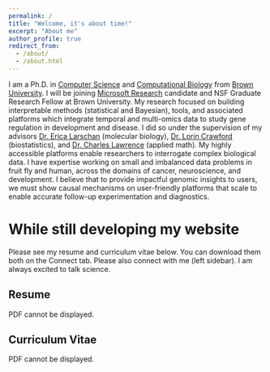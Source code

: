 ```yaml
---
permalink: /
title: "Welcome, it's about time!"
excerpt: "About me"
author_profile: true
redirect_from: 
  - /about/
  - /about.html
---
```


I am a Ph.D. in [Computer Science](https://cs.brown.edu/) and [Computational Biology](https://ccmb.brown.edu/) from [Brown University](https://www.brown.edu/). I will be joining [Microsoft Research](https://www.microsoft.com/en-us/research/lab/microsoft-research-cambridge/) candidate and NSF Graduate Research Fellow at Brown University. My research focused on building interpretable methods (statistical and Bayesian), tools, and associated platforms which integrate temporal and multi-omics data to study gene regulation in development and disease. I did so under the supervision of my advisors [Dr. Erica Larschan](https://www.larschanlab.com/) (molecular biology), [Dr. Lorin Crawford](http://www.lcrawlab.com/home.html) (biostatistics), and [Dr. Charles Lawrence](https://en.wikipedia.org/wiki/Charles_Lawrence_(mathematician)) (applied math). My highly accessible platforms enable researchers to interrogate complex biological data. I have expertise working on small and imbalanced data problems in fruit fly and human, across the domains of cancer, neuroscience, and development. I believe that to provide impactful genomic insights to users, we must show causal mechanisms on user-friendly platforms that scale to enable accurate follow-up experimentation and diagnostics.

# While still developing my website 
Please see my resume and curriculum vitae below. You can download them both on the Connect tab. Please also connect with me (left sidebar). I am always excited to talk science.

## Resume
<object width="400" height="500" type="application/pdf" data="files/resume_conard.pdf?#zoom=85&scrollbar=0&toolbar=0&navpanes=0">
    <p>PDF cannot be displayed.</p>
</object>

## Curriculum Vitae
<object width="400" height="500" type="application/pdf" data="files/cv_conard.pdf?#zoom=85&scrollbar=0&toolbar=0&navpanes=0">
    <p>PDF cannot be displayed.</p>
</object>
